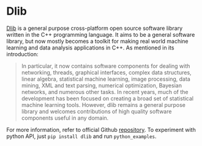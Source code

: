 # Dlib

[Dlib](http://dlib.net) is a general purpose cross-platform open source software library written in
the C++ programming language. It aims to be a general software library, but now mostly becomes a
toolkit for making real world machine learning and data analysis applications in C++. As mentioned
in its introduction:

> In particular, it now contains software components for dealing with networking, threads, graphical
> interfaces, complex data structures, linear algebra, statistical machine learning, image processing,
> data mining, XML and text parsing, numerical optimization, Bayesian networks, and numerous other
> tasks. In recent years, much of the development has been focused on creating a broad set of statistical
> machine learning tools. However, dlib remains a general purpose library and welcomes contributions of
> high quality software components useful in any domain.

For more information, refer to official Github [repository](https://github.com/davisking/dlib/blob/master/python_examples/face_detector.py).
To experiment with python API, just `pip install dlib` and run `python_examples`.
